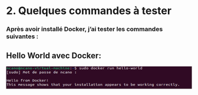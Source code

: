 # 2. Quelques commandes à tester

### Après avoir installé Docker, j’ai tester les commandes suivantes :
	
## Hello World avec Docker:

![alt text](image.png)